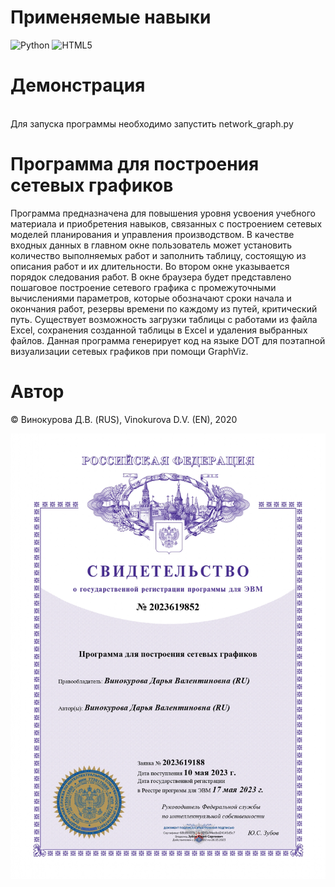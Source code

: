 # Применяемые навыки
![Python](https://img.shields.io/badge/python-3670A0?style=for-the-badge&logo=python&logoColor=ffdd54)
![HTML5](https://img.shields.io/badge/html5-%23E34F26.svg?style=for-the-badge&logo=html5&logoColor=white)


# Демонстрация
<br>Для запуска программы необходимо запустить network_graph.py


# Программа для построения сетевых графиков
Программа предназначена для повышения уровня усвоения учебного материала и приобретения навыков, связанных с построением сетевых моделей планирования и управления производством. В качестве входных данных в главном окне пользователь может установить количество выполняемых работ и заполнить таблицу, состоящую из описания работ и их длительности. Во втором окне указывается порядок следования работ. В окне браузера будет представлено пошаговое построение сетевого графика с промежуточными вычислениями параметров, которые обозначают сроки начала и окончания работ, резервы времени по каждому из путей, критический путь. Существует возможность загрузки таблицы с работами из файла Excel, сохранения созданной таблицы в Excel и удаления выбранных файлов. 
Данная программа генерирует код на языке DOT для поэтапной визуализации сетевых графиков при помощи GraphViz.


# Автор
© Винокурова Д.В. (RUS), Vinokurova D.V. (EN), 2020

![Свидетельство на программу ЭВМ](./files/Свидетельство.jpg)

